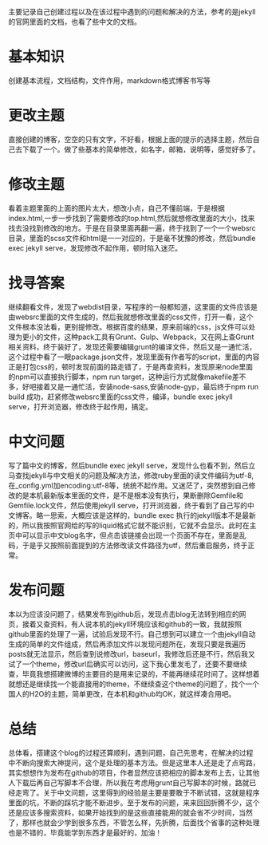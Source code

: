﻿---
categories: [网站开发]
tags: [jekyll, 网站]
---

主要记录自己创建过程以及在该过程中遇到的问题和解决的方法，参考的是jekyll的官网里面的文档，也看了些中文的文档。
# 基本知识
创建基本流程，文档结构，文件作用，markdown格式博客书写等
# 更改主题
直接创建的博客，空空的只有文字，不好看，根据上面的提示的选择主题，然后自己去下载了一个。做了些基本的简单修改，如名字，邮箱，说明等，感觉好多了。
# 修改主题
看着主题里面的上面的图片太大，想改小点，自己不懂前端，于是根据index.html,一步一步找到了需要修改的top.html,然后就想修改里面的大小，找来找去没找到修改的地方。于是在目录里面再翻一遍，终于找到了一个一个websrc目录，里面的scss文件和html是一一对应的，于是毫不犹豫的修改，然后bundle exec jekyll serve，发现修改不起作用，顿时陷入迷茫。
# 找寻答案
继续翻看文件，发现了webdist目录，写程序的一般都知道，这里面的文件应该是由websrc里面的文件生成的，然后我就想修改里面的css文件，打开一看，这个文件根本没法看，更别提修改。根据百度的结果，原来前端的css，js文件可以处理为更小的文件，这种pack工具有Grunt、Gulp、Webpack，又在网上查Grunt相关资料，终于装好了，发现还需要编辑grunt的编译文件，然后又是一通忙活，这个过程中看了一眼package.json文件，发现里面有作者写的script，里面的内容正是打包css的，顿时发现前面的路走错了，于是再查资料，发现原来node里面的npm可以直接执行脚本，npm run target，这种运行方式就像makefile差不多，好吧接着又是一通忙活，安装node-sass,安装node-gyp，最后终于npm run build 成功，赶紧修改websrc里面的css文件，编译，bundle exec jekyll serve，打开浏览器，修改终于起作用，搞定。
# 中文问题
写了篇中文的博客，然后bundle exec jekyll serve，发现什么也看不到，然后立马查找jekyll与中文相关的问题及解决方法，修改ruby里面的读文件编码为utf-8,在_config.yml加encoding:utf-8等，统统不起作用。又迷茫了，突然想到自己修改的是本机最新版本里面的文件，是不是根本没有执行，果断删除Gemfile和Gemfile.lock文件，然后使用jekyll serve，打开浏览器，终于看到了自己写的中文博客。略一思索，大概应该是这样的，bundle exec 执行的jekyll版本不是最新的，所以我按照官网给的写的liquid格式它就不能识别，它就不会显示。此时在主页中可以显示中文blog名字，但点击该链接会出现一个页面不存在，里面是乱码，于是乎又按照前面提到的方法修改读文件路径为utf，然后重启服务，终于正常。
# 发布问题
本以为应该没问题了，结果发布到github后，发现点击blog无法转到相应的网页，接着又查资料，有人说本机的jekyll环境应该和github的一致，我就按照github里面的处理了一遍，试验后发现不行。自己想到可以建立一个由jekyll自动生成的简单的文件组成，然后再添加文件以发现问题所在，发现只要是我遍历posts就无法显示，然后查到说修改url，baseurl，我修改后还是不行，然后我又试了一个theme，修改url后确实可以访问，这下我心里发毛了，还要不要继续查，毕竟我想搭建微博的主要目的是用来记录的，不能再继续花时间了。这样想着就想还是继续找一个能直接用的theme，不继续查这个theme的问题了，找个一个国人的H2O的主题，简单更改，在本机和github均OK，就这样凑合用吧。
# 总结
总体看，搭建这个blog的过程还算顺利，遇到问题，自己先思考，在解决的过程中不断向搜索大神提问，这个是处理的基本方法。但是这里本人还是走了点弯路，其实想想作为发布在github的项目，作者显然应该把相应的脚本发布上去，让其他人下载后再自己写脚本不合理，所以我在考虑用grunt自己写脚本的时候，路就已经走弯了。关于中文问题，这里得到的经验是主要是要敢于不断试错，这就是程序里面的坑，不断的踩坑才能不断进步。至于发布的问题，来来回回折腾不少，这个还是应该多搜索资料，如果开始找到的是这些直接能用的就会省不少时间，当然了，那样也就会少学到很多东西，不管怎么样，先折腾，后面找个省事的这种处理也是不错的，毕竟能学到东西才是最好的，加油！